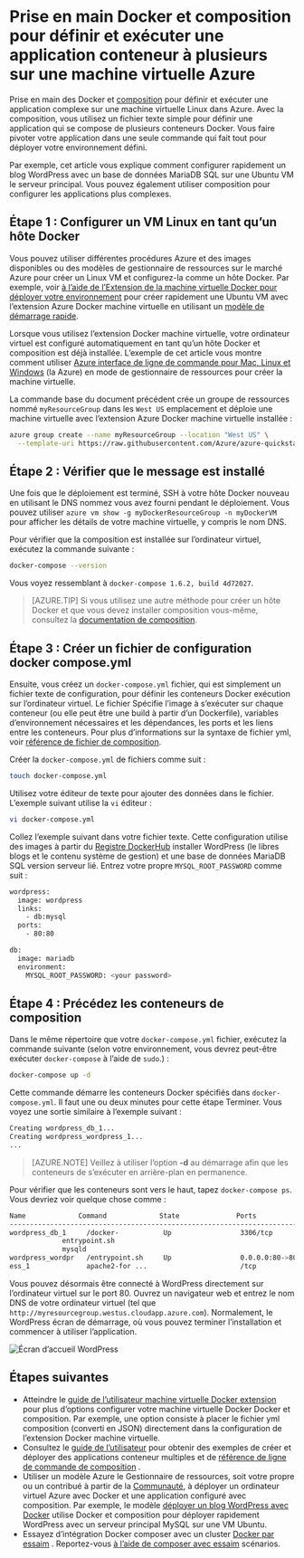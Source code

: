 <properties
   pageTitle="Docker et composition sur une machine virtuelle | Microsoft Azure"
   description="Brève introduction à l’utilisation de la composition et Docker sur des machines virtuelles de Linux dans Azure"
   services="virtual-machines-linux"
   documentationCenter=""
   authors="iainfoulds"
   manager="timlt"
   editor=""
   tags="azure-resource-manager"/>

<tags
   ms.service="virtual-machines-linux"
   ms.devlang="NA"
   ms.topic="article"
   ms.tgt_pltfrm="vm-linux"
   ms.workload="infrastructure-services"
   ms.date="09/22/2016"
   ms.author="iainfou"/>

# <a name="get-started-with-docker-and-compose-to-define-and-run-a-multi-container-application-on-an-azure-virtual-machine"></a>Prise en main Docker et composition pour définir et exécuter une application conteneur à plusieurs sur une machine virtuelle Azure

Prise en main des Docker et [composition](http://github.com/docker/compose) pour définir et exécuter une application complexe sur une machine virtuelle Linux dans Azure. Avec la composition, vous utilisez un fichier texte simple pour définir une application qui se compose de plusieurs conteneurs Docker. Vous faire pivoter votre application dans une seule commande qui fait tout pour déployer votre environnement défini. 

Par exemple, cet article vous explique comment configurer rapidement un blog WordPress avec un base de données MariaDB SQL sur une Ubuntu VM le serveur principal. Vous pouvez également utiliser composition pour configurer les applications plus complexes.


## <a name="step-1-set-up-a-linux-vm-as-a-docker-host"></a>Étape 1 : Configurer un VM Linux en tant qu’un hôte Docker

Vous pouvez utiliser différentes procédures Azure et des images disponibles ou des modèles de gestionnaire de ressources sur le marché Azure pour créer un Linux VM et configurez-la comme un hôte Docker. Par exemple, voir [à l’aide de l’Extension de la machine virtuelle Docker pour déployer votre environnement](virtual-machines-linux-dockerextension.md) pour créer rapidement une Ubuntu VM avec l’extension Azure Docker machine virtuelle en utilisant un [modèle de démarrage rapide](https://github.com/Azure/azure-quickstart-templates/tree/master/docker-simple-on-ubuntu). 

Lorsque vous utilisez l’extension Docker machine virtuelle, votre ordinateur virtuel est configuré automatiquement en tant qu’un hôte Docker et composition est déjà installée. L’exemple de cet article vous montre comment utiliser [Azure interface de ligne de commande pour Mac, Linux et Windows](../xplat-cli-install.md) (la Azure) en mode de gestionnaire de ressources pour créer la machine virtuelle.

La commande base du document précédent crée un groupe de ressources nommé `myResourceGroup` dans les `West US` emplacement et déploie une machine virtuelle avec l’extension Azure Docker machine virtuelle installée :

```bash
azure group create --name myResourceGroup --location "West US" \
  --template-uri https://raw.githubusercontent.com/Azure/azure-quickstart-templates/master/docker-simple-on-ubuntu/azuredeploy.json
```

## <a name="step-2-verify-that-compose-is-installed"></a>Étape 2 : Vérifier que le message est installé

Une fois que le déploiement est terminé, SSH à votre hôte Docker nouveau en utilisant le DNS nommez vous avez fourni pendant le déploiement. Vous pouvez utiliser `azure vm show -g myDockerResourceGroup -n myDockerVM` pour afficher les détails de votre machine virtuelle, y compris le nom DNS.

Pour vérifier que la composition est installée sur l’ordinateur virtuel, exécutez la commande suivante :

```bash
docker-compose --version
```

Vous voyez ressemblant à `docker-compose 1.6.2, build 4d72027`.

>[AZURE.TIP] Si vous utilisez une autre méthode pour créer un hôte Docker et que vous devez installer composition vous-même, consultez la [documentation de composition](https://github.com/docker/compose/blob/882dc673ce84b0b29cd59b6815cb93f74a6c4134/docs/install.md).


## <a name="step-3-create-a-docker-composeyml-configuration-file"></a>Étape 3 : Créer un fichier de configuration docker compose.yml

Ensuite, vous créez un `docker-compose.yml` fichier, qui est simplement un fichier texte de configuration, pour définir les conteneurs Docker exécution sur l’ordinateur virtuel. Le fichier Spécifie l’image à s’exécuter sur chaque conteneur (ou elle peut être une build à partir d’un Dockerfile), variables d’environnement nécessaires et les dépendances, les ports et les liens entre les conteneurs. Pour plus d’informations sur la syntaxe de fichier yml, voir [référence de fichier de composition](http://docs.docker.com/compose/yml/).

Créer la `docker-compose.yml` de fichiers comme suit :

```bash
touch docker-compose.yml
```

Utilisez votre éditeur de texte pour ajouter des données dans le fichier. L’exemple suivant utilise la `vi` éditeur :

```bash
vi docker-compose.yml
```

Collez l’exemple suivant dans votre fichier texte. Cette configuration utilise des images à partir du [Registre DockerHub](https://registry.hub.docker.com/_/wordpress/) installer WordPress (le libres blogs et le contenu système de gestion) et une base de données MariaDB SQL version serveur lié. Entrez votre propre `MYSQL_ROOT_PASSWORD` comme suit :

```bash
wordpress:
  image: wordpress
  links:
    - db:mysql
  ports:
    - 80:80

db:
  image: mariadb
  environment:
    MYSQL_ROOT_PASSWORD: <your password>
```

## <a name="step-4-start-the-containers-with-compose"></a>Étape 4 : Précédez les conteneurs de composition

Dans le même répertoire que votre `docker-compose.yml` fichier, exécutez la commande suivante (selon votre environnement, vous devrez peut-être exécuter `docker-compose` à l’aide de `sudo`.) :

```bash
docker-compose up -d

```

Cette commande démarre les conteneurs Docker spécifiés dans `docker-compose.yml`. Il faut une ou deux minutes pour cette étape Terminer. Vous voyez une sortie similaire à l’exemple suivant :

```bash
Creating wordpress_db_1...
Creating wordpress_wordpress_1...
...
```

>[AZURE.NOTE] Veillez à utiliser l’option **-d** au démarrage afin que les conteneurs de s’exécuter en arrière-plan en permanence.

Pour vérifier que les conteneurs sont vers le haut, tapez `docker-compose ps`. Vous devriez voir quelque chose comme :

```bash
Name             Command             State              Ports
-------------------------------------------------------------------------
wordpress_db_1     /docker-           Up                 3306/tcp
             entrypoint.sh
             mysqld
wordpress_wordpr   /entrypoint.sh     Up                 0.0.0.0:80->80
ess_1              apache2-for ...                       /tcp
```

Vous pouvez désormais être connecté à WordPress directement sur l’ordinateur virtuel sur le port 80. Ouvrez un navigateur web et entrez le nom DNS de votre ordinateur virtuel (tel que `http://myresourcegroup.westus.cloudapp.azure.com`). Normalement, le WordPress écran de démarrage, où vous pouvez terminer l’installation et commencer à utiliser l’application.

![Écran d’accueil WordPress][wordpress_start]


## <a name="next-steps"></a>Étapes suivantes

* Atteindre le [guide de l’utilisateur machine virtuelle Docker extension](https://github.com/Azure/azure-docker-extension/blob/master/README.md) pour plus d’options configurer votre machine virtuelle Docker Docker et composition. Par exemple, une option consiste à placer le fichier yml composition (converti en JSON) directement dans la configuration de l’extension Docker machine virtuelle.
* Consultez le [guide de l’utilisateur](http://docs.docker.com/compose/) pour obtenir des exemples de créer et déployer des applications conteneur multiples et de [référence de ligne de commande de composition](http://docs.docker.com/compose/reference/) .
* Utiliser un modèle Azure le Gestionnaire de ressources, soit votre propre ou un contribué à partir de la [Communauté](https://azure.microsoft.com/documentation/templates/), à déployer un ordinateur virtuel Azure avec Docker et une application configuré avec composition. Par exemple, le modèle [déployer un blog WordPress avec Docker](https://github.com/Azure/azure-quickstart-templates/tree/master/docker-wordpress-mysql) utilise Docker et composition pour déployer rapidement WordPress avec un serveur principal MySQL sur une VM Ubuntu.
* Essayez d’intégration Docker composer avec un cluster [Docker par essaim](virtual-machines-linux-docker-swarm.md) . Reportez-vous [à l’aide de composer avec essaim](https://docs.docker.com/compose/swarm/) scénarios.

<!--Image references-->

[wordpress_start]: ./media/virtual-machines-linux-docker-compose-quickstart/WordPress.png
